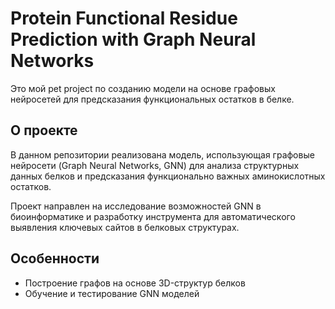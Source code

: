 # Protein Functional Residue Prediction with Graph Neural Networks

Это мой pet project по созданию модели на основе графовых нейросетей для предсказания функциональных остатков в белке.

## О проекте

В данном репозитории реализована модель, использующая графовые нейросети (Graph Neural Networks, GNN) для анализа структурных данных белков и предсказания функционально важных аминокислотных остатков.  

Проект направлен на исследование возможностей GNN в биоинформатике и разработку инструмента для автоматического выявления ключевых сайтов в белковых структурах.

## Особенности

- Построение графов на основе 3D-структур белков  
- Обучение и тестирование GNN моделей  
